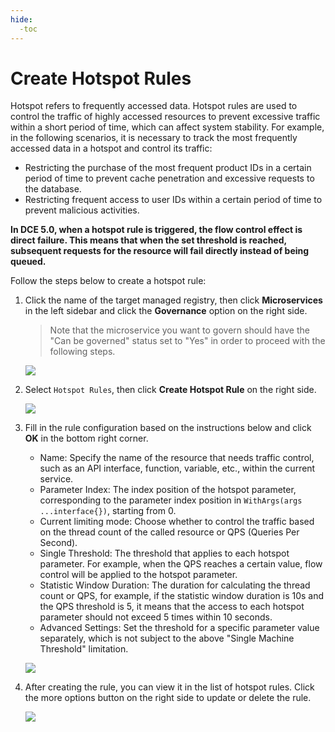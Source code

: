 ```yaml
---
hide:
  -toc
---
```


# Create Hotspot Rules

Hotspot refers to frequently accessed data. Hotspot rules are used to control the traffic of highly accessed resources to prevent excessive traffic within a short period of time, which can affect system stability. For example, in the following scenarios, it is necessary to track the most frequently accessed data in a hotspot and control its traffic:

- Restricting the purchase of the most frequent product IDs in a certain period of time to prevent cache penetration and excessive requests to the database.
- Restricting frequent access to user IDs within a certain period of time to prevent malicious activities.

**In DCE 5.0, when a hotspot rule is triggered, the flow control effect is direct failure. This means that when the set threshold is reached, subsequent requests for the resource will fail directly instead of being queued.**

Follow the steps below to create a hotspot rule:

1. Click the name of the target managed registry, then click __Microservices__ in the left sidebar and click the  __Governance__ option on the right side.

    > Note that the microservice you want to govern should have the "Can be governed" status set to "Yes" in order to proceed with the following steps.

    ![](../../../images/gov00.png)

2. Select `Hotspot Rules`, then click __Create Hotspot Rule__ on the right side.

    ![](https://docs.daocloud.io/daocloud-docs-images/docs/en/docs/skoala/images/gov11.png)

3. Fill in the rule configuration based on the instructions below and click __OK__ in the bottom right corner.

    - Name: Specify the name of the resource that needs traffic control, such as an API interface, function, variable, etc., within the current service.
    - Parameter Index: The index position of the hotspot parameter, corresponding to the parameter index position in `WithArgs(args ...interface{})`, starting from 0.
    - Current limiting mode: Choose whether to control the traffic based on the thread count of the called resource or QPS (Queries Per Second).
    - Single Threshold: The threshold that applies to each hotspot parameter. For example, when the QPS reaches a certain value, flow control will be applied to the hotspot parameter.
    - Statistic Window Duration: The duration for calculating the thread count or QPS, for example, if the statistic window duration is 10s and the QPS threshold is 5, it means that the access to each hotspot parameter should not exceed 5 times within 10 seconds.
    - Advanced Settings: Set the threshold for a specific parameter value separately, which is not subject to the above "Single Machine Threshold" limitation.

    ![](https://docs.daocloud.io/daocloud-docs-images/docs/en/docs/skoala/images/gov12.png)

4. After creating the rule, you can view it in the list of hotspot rules. Click the more options button on the right side to update or delete the rule.

    ![](https://docs.daocloud.io/daocloud-docs-images/docs/en/docs/skoala/images/gov13.png)
